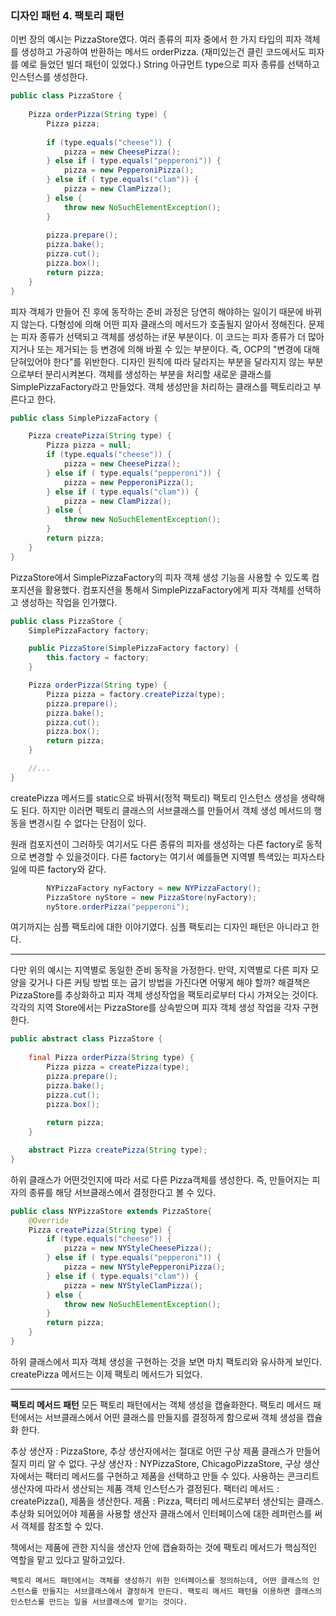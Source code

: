 ### 디자인 패턴 4. 팩토리 패턴

이번 장의 예시는 PizzaStore였다. 여러 종류의 피자 중에서 한 가지 타입의 피자 객체를 생성하고 가공하여 반환하는 메서드 orderPizza. (재미있는건 클린 코드에서도 피자를 예로 들었던 빌더 패턴이 있었다.)
String 아규먼트 type으로 피자 종류를 선택하고 인스턴스를 생성한다.

```java
public class PizzaStore {
    
    Pizza orderPizza(String type) {
        Pizza pizza;
        
        if (type.equals("cheese")) {
            pizza = new CheesePizza();
        } else if ( type.equals("pepperoni")) {
            pizza = new PepperoniPizza();
        } else if ( type.equals("clam")) {
            pizza = new ClamPizza();
        } else {
            throw new NoSuchElementException();
        }
        
        pizza.prepare();
        pizza.bake();
        pizza.cut();
        pizza.box();
        return pizza;
    }
}
```

피자 객체가 만들어 진 후에 동작하는 준비 과정은 당연히 해야하는 일이기 때문에 바뀌지 않는다. 다형성에 의해 어떤 피자 클래스의 메서드가 호출될지 알아서 정해진다.
문제는 피자 종류가 선택되고 객체를 생성하는 if문 부분이다. 이 코드는 피자 종류가 더 많아지거나 또는 제거되는 등 변경에 의해 바뀔 수 있는 부분이다. 즉, OCP의 "변경에 대해 닫혀있어야 한다"를 위반한다.
디자인 원칙에 따라 달라지는 부분을 달라지지 않는 부분으로부터 분리시켜본다.
객체를 생성하는 부분을 처리할 새로운 클래스를 SimplePizzaFactory라고 만들었다. 객체 생성만을 처리하는 클래스를 팩토리라고 부른다고 한다.

```java
public class SimplePizzaFactory {

    Pizza createPizza(String type) {
        Pizza pizza = null;
        if (type.equals("cheese")) {
            pizza = new CheesePizza();
        } else if ( type.equals("pepperoni")) {
            pizza = new PepperoniPizza();
        } else if ( type.equals("clam")) {
            pizza = new ClamPizza();
        } else {
            throw new NoSuchElementException();
        }
        return pizza;
    }
}
```

PizzaStore에서 SimplePizzaFactory의 피자 객체 생성 기능을 사용할 수 있도록 컴포지션을 활용했다.
컴포지션을 통해서 SimplePizzaFactory에게 피자 객체를 선택하고 생성하는 작업을 인가했다.

```java
public class PizzaStore {
    SimplePizzaFactory factory;

    public PizzaStore(SimplePizzaFactory factory) {
        this.factory = factory;
    }

    Pizza orderPizza(String type) {
        Pizza pizza = factory.createPizza(type);
        pizza.prepare();
        pizza.bake();
        pizza.cut();
        pizza.box();
        return pizza;
    }

    //...
}
```

createPizza 메서드를 static으로 바꿔서(정적 팩토리) 팩토리 인스턴스 생성을 생략해도 된다. 하지만 이러면 팩토리 클래스의 서브클래스를 만들어서 객체 생성 메서드의 행동을 변경시킬 수 없다는 단점이 있다.

원래 컴포지션이 그러하듯 여기서도 다른 종류의 피자를 생성하는 다른 factory로 동적으로 변경할 수 있을것이다.
다른 factory는 여기서 예를들면 지역별 특색있는 피자스타일에 따른 factory와 같다.

```java
        NYPizzaFactory nyFactory = new NYPizzaFactory();
        PizzaStore nyStore = new PizzaStore(nyFactory);
        nyStore.orderPizza("pepperoni");
```

여기까지는 심플 팩토리에 대한 이야기였다. 심플 팩토리는 디자인 패턴은 아니라고 한다.

---

다만 위의 예시는 지역별로 동일한 준비 동작을 가정한다. 만약, 지역별로 다른 피자 모양을 갖거나 다른 커팅 방법 또는 굽기 방법을 가진다면 어떻게 해야 할까?
해결책은 PizzaStore를 추상화하고 피자 객체 생성작업을 팩토리로부터 다시 가져오는 것이다. 각각의 지역 Store에서는 PizzaStore를 상속받으며 피자 객체 생성 작업을 각자 구현한다.

```java
public abstract class PizzaStore {
    
    final Pizza orderPizza(String type) {
        Pizza pizza = createPizza(type);
        pizza.prepare();
        pizza.bake();
        pizza.cut();
        pizza.box();
      
        return pizza;
    }

    abstract Pizza createPizza(String type);
}
```

하위 클래스가 어떤것인지에 따라 서로 다른 Pizza객체를 생성한다. 즉, 만들어지는 피자의 종류를 해당 서브클래스에서 결정한다고 볼 수 있다.

```java
public class NYPizzaStore extends PizzaStore{
    @Override
    Pizza createPizza(String type) {
        if (type.equals("cheese")) {
            pizza = new NYStyleCheesePizza();
        } else if ( type.equals("pepperoni")) {
            pizza = new NYStylePepperoniPizza();
        } else if ( type.equals("clam")) {
            pizza = new NYStyleClamPizza();
        } else {
            throw new NoSuchElementException();
        }
        return pizza;
    }
}
```

하위 클래스에서 피자 객체 생성을 구현하는 것을 보면 마치 팩토리와 유사하게 보인다. createPizza 메서드는 이제 팩토리 메서드가 되었다.

---

**팩토리 메서드 패턴**
모든 팩토리 패턴에서는 객체 생성을 캡슐화한다. 팩토리 메서드 패턴에서는 서브클래스에서 어떤 클래스를 만들지를 결정하게 함으로써 객체 생성을 캡슐화 한다.

추상 생산자 : PizzaStore, 추상 생산자에서는 절대로 어떤 구상 제품 클래스가 만들어질지 미리 알 수 없다.
구상 생산자 : NYPizzaStore, ChicagoPizzaStore, 구상 생산자에서는 팩터리 메서드를 구현하고 제품을 선택하고 만들 수 있다. 사용하는 콘크리트 생산자에 따라서 생산되는 제품 객체 인스턴스가 결정된다.
팩터리 메서드 : createPizza(), 제품을 생산한다.
제품 : Pizza, 팩터리 메서드로부터 생산되는 클래스. 추상화 되어있어야 제품을 사용할 생산자 클래스에서 인터페이스에 대한 레퍼런스를 써서 객체를 참조할 수 있다.

책에서는 제품에 관한 지식을 생산자 안에 캡슐화하는 것에 팩토리 메서드가 핵심적인 역할을 맡고 있다고 말하고있다.

`팩토리 메서드 패턴에서는 객체를 생성하기 위한 인터페이스를 정의하는데, 어떤 클래스의 인스턴스를 만들지는 서브클래스에서 결정하게 만든다. 팩토리 메서드 패턴을 이용하면 클래스의 인스턴스를 만드는 일을 서브클래스에 맡기는 것이다.`
